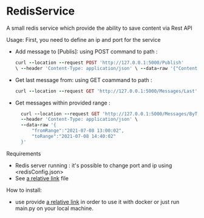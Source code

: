 # RedisService
A small redis service which provide the ability to save content via Rest API

Usage:
    First, you need to define an ip and port for the service
    
* Add message to  [Publis]:
    using POST command to path : 
    ```ruby 
    curl --location --request POST 'http://127.0.0.1:5000/Publish' 
  \ --header 'Content-Type: application/json' \ --data-raw '{"Content": "PUT YOUR CONTENT HERE"}' 
  ```
    
* Get last message from:
    using GET coammand to path :  
  ```ruby 
  curl --location --request GET 'http://127.0.0.1:5000/Messages/Last' 
  ```
    
* Get messages within provided range :
  ```ruby
    curl --location --request GET 'http://127.0.0.1:5000/Messages/ByTimeRange' \
    --header 'Content-Type: application/json' \
    --data-raw '{
        "fromRange":"2021-07-08 13:00:02",
        "toRange":"2021-07-08 14:40:02"
    }'
  ```
    

Requirements
* Redis server running :
  it's possible to change port and ip using <redisConfig.json>
* See [a relative link](Requirements.txt) file

How to install:
* use provide [a relative link](Dockerfile) in order to use it with docker or just run main.py on your local machine.


